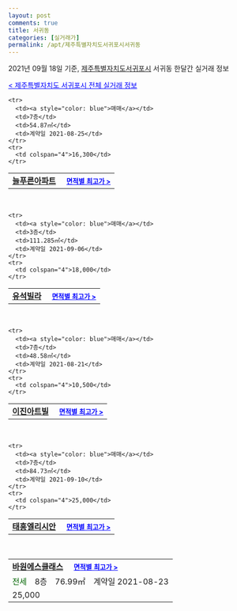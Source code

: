 ```yaml
---
layout: post
comments: true
title: 서귀동
categories: [실거래가]
permalink: /apt/제주특별자치도서귀포시서귀동
---
```


2021년 09월 18일 기준, <a href="/apt/제주특별자치도서귀포시">제주특별자치도서귀포시</a> 서귀동 한달간 실거래 정보

<a style="color: blue;" href="/apt/제주특별자치도서귀포시">< 제주특별자치도 서귀포시 전체 실거래 정보</a>
<!---- start ---->
<table>
  <tr>
    <td colspan="4" style="font-weight: bold;"><a href="/apt/제주특별자치도서귀포시서귀동늘푸른아파트">늘푸른아파트</a> &nbsp;&nbsp;&nbsp; <a style="color: blue; font-size: smaller;" href="/apt/제주특별자치도서귀포시서귀동늘푸른아파트">면적별 최고가 ></a></td>
  </tr>
    
    <tr>
      <td><a style="color: blue">매매</a></td>
      <td>7층</td>
      <td>54.87㎡</td>
      <td>계약일 2021-08-25</td>
    </tr>
    <tr>
      <td colspan="4">16,300</td>
    </tr>
      
</table>
<br>
<table>
  <tr>
    <td colspan="4" style="font-weight: bold;"><a href="/apt/제주특별자치도서귀포시서귀동유석빌라">유석빌라</a> &nbsp;&nbsp;&nbsp; <a style="color: blue; font-size: smaller;" href="/apt/제주특별자치도서귀포시서귀동유석빌라">면적별 최고가 ></a></td>
  </tr>
    
    <tr>
      <td><a style="color: blue">매매</a></td>
      <td>3층</td>
      <td>111.285㎡</td>
      <td>계약일 2021-09-06</td>
    </tr>
    <tr>
      <td colspan="4">18,000</td>
    </tr>
      
</table>
<br>
<table>
  <tr>
    <td colspan="4" style="font-weight: bold;"><a href="/apt/제주특별자치도서귀포시서귀동이진아트빌">이진아트빌</a> &nbsp;&nbsp;&nbsp; <a style="color: blue; font-size: smaller;" href="/apt/제주특별자치도서귀포시서귀동이진아트빌">면적별 최고가 ></a></td>
  </tr>
    
    <tr>
      <td><a style="color: blue">매매</a></td>
      <td>7층</td>
      <td>48.58㎡</td>
      <td>계약일 2021-08-21</td>
    </tr>
    <tr>
      <td colspan="4">10,500</td>
    </tr>
      
</table>
<br>
<table>
  <tr>
    <td colspan="4" style="font-weight: bold;"><a href="/apt/제주특별자치도서귀포시서귀동태흥엘리시안">태흥엘리시안</a> &nbsp;&nbsp;&nbsp; <a style="color: blue; font-size: smaller;" href="/apt/제주특별자치도서귀포시서귀동태흥엘리시안">면적별 최고가 ></a></td>
  </tr>
    
    <tr>
      <td><a style="color: blue">매매</a></td>
      <td>7층</td>
      <td>84.73㎡</td>
      <td>계약일 2021-09-10</td>
    </tr>
    <tr>
      <td colspan="4">25,000</td>
    </tr>
      
</table>
<br>
<table>
  <tr>
    <td colspan="4" style="font-weight: bold;"><a href="/apt/제주특별자치도서귀포시서귀동바원에스클래스">바원에스클래스</a> &nbsp;&nbsp;&nbsp; <a style="color: blue; font-size: smaller;" href="/apt/제주특별자치도서귀포시서귀동바원에스클래스">면적별 최고가 ></a></td>
  </tr>
    
  <tr>
    <td><a style="color: darkgreen">전세</a></td>
    <td>8층</td>
    <td>76.99㎡</td>
    <td>계약일 2021-08-23</td>
  </tr>
  <tr>
    <td colspan="4">25,000</td>
  </tr>
    
</table>
<!---- end ---->
    